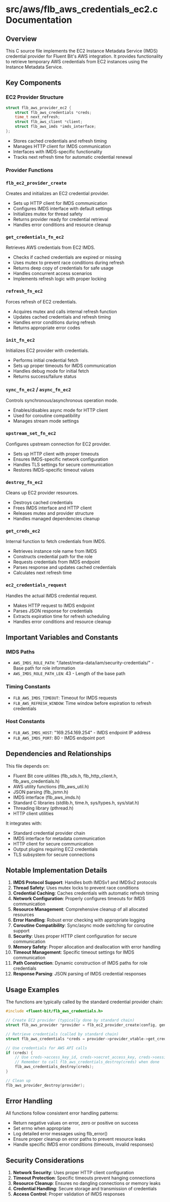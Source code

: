 # src/aws/flb_aws_credentials_ec2.c Documentation

## Overview

This C source file implements the EC2 Instance Metadata Service (IMDS) credential provider for Fluent Bit's AWS integration. It provides functionality to retrieve temporary AWS credentials from EC2 instances using the Instance Metadata Service.

## Key Components

### EC2 Provider Structure
```c
struct flb_aws_provider_ec2 {
    struct flb_aws_credentials *creds;
    time_t next_refresh;
    struct flb_aws_client *client;
    struct flb_aws_imds *imds_interface;
};
```
- Stores cached credentials and refresh timing
- Manages HTTP client for IMDS communication
- Interfaces with IMDS-specific functionality
- Tracks next refresh time for automatic credential renewal

### Provider Functions

### `flb_ec2_provider_create`
Creates and initializes an EC2 credential provider.
- Sets up HTTP client for IMDS communication
- Configures IMDS interface with default settings
- Initializes mutex for thread safety
- Returns provider ready for credential retrieval
- Handles error conditions and resource cleanup

### `get_credentials_fn_ec2`
Retrieves AWS credentials from EC2 IMDS.
- Checks if cached credentials are expired or missing
- Uses mutex to prevent race conditions during refresh
- Returns deep copy of credentials for safe usage
- Handles concurrent access scenarios
- Implements refresh logic with proper locking

### `refresh_fn_ec2`
Forces refresh of EC2 credentials.
- Acquires mutex and calls internal refresh function
- Updates cached credentials and refresh timing
- Handles error conditions during refresh
- Returns appropriate error codes

### `init_fn_ec2`
Initializes EC2 provider with credentials.
- Performs initial credential fetch
- Sets up proper timeouts for IMDS communication
- Handles debug mode for initial fetch
- Returns success/failure status

### `sync_fn_ec2` / `async_fn_ec2`
Controls synchronous/asynchronous operation mode.
- Enables/disables async mode for HTTP client
- Used for coroutine compatibility
- Manages stream mode settings

### `upstream_set_fn_ec2`
Configures upstream connection for EC2 provider.
- Sets up HTTP client with proper timeouts
- Ensures IMDS-specific network configuration
- Handles TLS settings for secure communication
- Restores IMDS-specific timeout values

### `destroy_fn_ec2`
Cleans up EC2 provider resources.
- Destroys cached credentials
- Frees IMDS interface and HTTP client
- Releases mutex and provider structure
- Handles managed dependencies cleanup

### `get_creds_ec2`
Internal function to fetch credentials from IMDS.
- Retrieves instance role name from IMDS
- Constructs credential path for the role
- Requests credentials from IMDS endpoint
- Parses response and updates cached credentials
- Calculates next refresh time

### `ec2_credentials_request`
Handles the actual IMDS credential request.
- Makes HTTP request to IMDS endpoint
- Parses JSON response for credentials
- Extracts expiration time for refresh scheduling
- Handles error conditions and resource cleanup

## Important Variables and Constants

### IMDS Paths
- `AWS_IMDS_ROLE_PATH`: "/latest/meta-data/iam/security-credentials/" - Base path for role information
- `AWS_IMDS_ROLE_PATH_LEN`: 43 - Length of the base path

### Timing Constants
- `FLB_AWS_IMDS_TIMEOUT`: Timeout for IMDS requests
- `FLB_AWS_REFRESH_WINDOW`: Time window before expiration to refresh credentials

### Host Constants
- `FLB_AWS_IMDS_HOST`: "169.254.169.254" - IMDS endpoint IP address
- `FLB_AWS_IMDS_PORT`: 80 - IMDS endpoint port

## Dependencies and Relationships

This file depends on:
- Fluent Bit core utilities (flb_sds.h, flb_http_client.h, flb_aws_credentials.h)
- AWS utility functions (flb_aws_util.h)
- JSON parsing (flb_jsmn.h)
- IMDS interface (flb_aws_imds.h)
- Standard C libraries (stdlib.h, time.h, sys/types.h, sys/stat.h)
- Threading library (pthread.h)
- HTTP client utilities

It integrates with:
- Standard credential provider chain
- IMDS interface for metadata communication
- HTTP client for secure communication
- Output plugins requiring EC2 credentials
- TLS subsystem for secure connections

## Notable Implementation Details

1. **IMDS Protocol Support**: Handles both IMDSv1 and IMDSv2 protocols
2. **Thread Safety**: Uses mutex locks to prevent race conditions
3. **Credential Caching**: Caches credentials with automatic refresh timing
4. **Network Configuration**: Properly configures timeouts for IMDS communication
5. **Resource Management**: Comprehensive cleanup of all allocated resources
6. **Error Handling**: Robust error checking with appropriate logging
7. **Coroutine Compatibility**: Sync/async mode switching for coroutine support
8. **Security**: Uses proper HTTP client configuration for secure communication
9. **Memory Safety**: Proper allocation and deallocation with error handling
10. **Timeout Management**: Specific timeout settings for IMDS communication
11. **Path Construction**: Dynamic construction of IMDS paths for role credentials
12. **Response Parsing**: JSON parsing of IMDS credential responses

## Usage Examples

The functions are typically called by the standard credential provider chain:
```c
#include <fluent-bit/flb_aws_credentials.h>

// Create EC2 provider (typically done by standard chain)
struct flb_aws_provider *provider = flb_ec2_provider_create(config, generator);

// Retrieve credentials (called by standard chain)
struct flb_aws_credentials *creds = provider->provider_vtable->get_credentials(provider);

// Use credentials for AWS API calls
if (creds) {
    // Use creds->access_key_id, creds->secret_access_key, creds->session_token
    // Remember to call flb_aws_credentials_destroy(creds) when done
    flb_aws_credentials_destroy(creds);
}

// Clean up
flb_aws_provider_destroy(provider);
```

## Error Handling

All functions follow consistent error handling patterns:
- Return negative values on error, zero or positive on success
- Set errno when appropriate
- Log detailed error messages using flb_error()
- Ensure proper cleanup on error paths to prevent resource leaks
- Handle specific IMDS error conditions (timeouts, invalid responses)

## Security Considerations

1. **Network Security**: Uses proper HTTP client configuration
2. **Timeout Protection**: Specific timeouts prevent hanging connections
3. **Resource Cleanup**: Ensures no dangling connections or memory leaks
4. **Credential Handling**: Secure storage and transmission of credentials
5. **Access Control**: Proper validation of IMDS responses